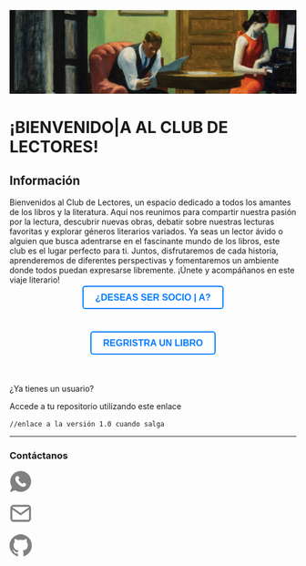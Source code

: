 ![imagen](imagenes/headreadme.jpg)

# ¡BIENVENIDO|A AL CLUB DE LECTORES!

## Información
Bienvenidos al Club de Lectores, un espacio dedicado a todos los amantes de los libros y la literatura. Aquí nos reunimos para compartir nuestra pasión por la lectura, descubrir nuevas obras, debatir sobre nuestras lecturas favoritas y explorar géneros literarios variados. Ya seas un lector ávido o alguien que busca adentrarse en el fascinante mundo de los libros, este club es el lugar perfecto para ti. Juntos, disfrutaremos de cada historia, aprenderemos de diferentes perspectivas y fomentaremos un ambiente donde todos puedan expresarse libremente. ¡Únete y acompáñanos en este viaje literario!


<div align="center">

<a href="Usuarios/user_register.md" style="text-decoration: none; padding: 10px 20px; background-color: white; color: #007BFF; border: 2px solid #007BFF; border-radius: 5px; font-size: 16px; text-transform: uppercase; font-family: Arial, sans-serif;"><b>¿DESEAS SER SOCIO | A?</b></a>

<br><br>

<a href="Libros/book_register.md" style="text-decoration: none; padding: 10px 20px; background-color: white; color: #007BFF; border: 2px solid #007BFF; border-radius: 5px; font-size: 16px; text-transform: uppercase; font-family: Arial, sans-serif;"><b>REGRISTRA UN LIBRO</b></a>

<br><br>

</div>

¿Ya tienes un usuario?

Accede a tu repositorio utilizando este enlace

    //enlace a la versión 1.0 cuando salga

----
### Contáctanos
[![imagen](imagenes/whatsapplogo.png)](https://wa.me/34644208608) 

[![imagen](imagenes/emaillogopng.png)](mailto:alberto16166@alumnos.ilerna.com)

[![imagen](imagenes/githublogopng.png)](https://github.com/SantanaOlmo)